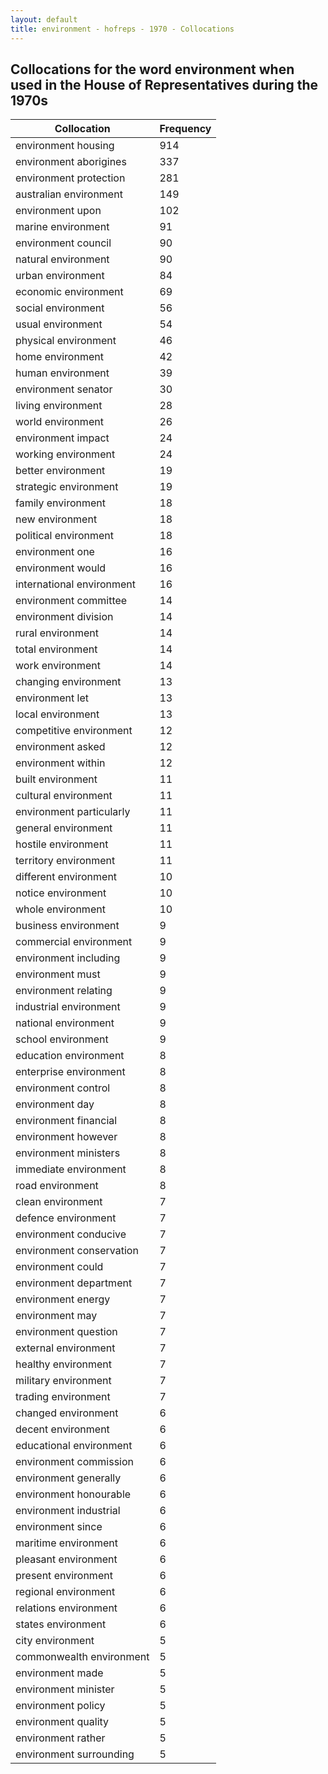 ```yaml
---
layout: default
title: environment - hofreps - 1970 - Collocations
---
```

## Collocations for the word **environment** when used in the House of Representatives during the 1970s

| Collocation | Frequency |
|--------------|----------------|
|environment housing|914|
|environment aborigines|337|
|environment protection|281|
|australian environment|149|
|environment upon|102|
|marine environment|91|
|environment council|90|
|natural environment|90|
|urban environment|84|
|economic environment|69|
|social environment|56|
|usual environment|54|
|physical environment|46|
|home environment|42|
|human environment|39|
|environment senator|30|
|living environment|28|
|world environment|26|
|environment impact|24|
|working environment|24|
|better environment|19|
|strategic environment|19|
|family environment|18|
|new environment|18|
|political environment|18|
|environment one|16|
|environment would|16|
|international environment|16|
|environment committee|14|
|environment division|14|
|rural environment|14|
|total environment|14|
|work environment|14|
|changing environment|13|
|environment let|13|
|local environment|13|
|competitive environment|12|
|environment asked|12|
|environment within|12|
|built environment|11|
|cultural environment|11|
|environment particularly|11|
|general environment|11|
|hostile environment|11|
|territory environment|11|
|different environment|10|
|notice environment|10|
|whole environment|10|
|business environment|9|
|commercial environment|9|
|environment including|9|
|environment must|9|
|environment relating|9|
|industrial environment|9|
|national environment|9|
|school environment|9|
|education environment|8|
|enterprise environment|8|
|environment control|8|
|environment day|8|
|environment financial|8|
|environment however|8|
|environment ministers|8|
|immediate environment|8|
|road environment|8|
|clean environment|7|
|defence environment|7|
|environment conducive|7|
|environment conservation|7|
|environment could|7|
|environment department|7|
|environment energy|7|
|environment may|7|
|environment question|7|
|external environment|7|
|healthy environment|7|
|military environment|7|
|trading environment|7|
|changed environment|6|
|decent environment|6|
|educational environment|6|
|environment commission|6|
|environment generally|6|
|environment honourable|6|
|environment industrial|6|
|environment since|6|
|maritime environment|6|
|pleasant environment|6|
|present environment|6|
|regional environment|6|
|relations environment|6|
|states environment|6|
|city environment|5|
|commonwealth environment|5|
|environment made|5|
|environment minister|5|
|environment policy|5|
|environment quality|5|
|environment rather|5|
|environment surrounding|5|
